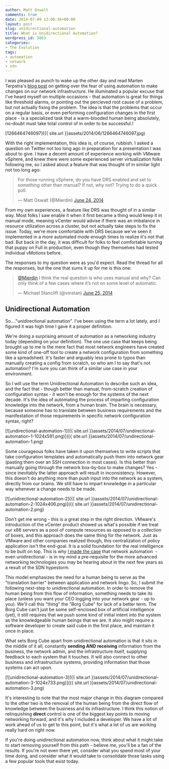 ```yaml
---
author: Matt Oswalt
comments: true
date: 2014-07-09 13:00:36+00:00
layout: post
slug: unidirectional-automation
title: What is Unidirectional Automation?
wordpress_id: 5863
categories:
- The Evolution
tags:
- automation
- network
- sdn
---
```


I was pleased as punch to wake up the other day and read Marten Terpstra's [blog post](http://www.plexxi.com/2014/06/network-autonomy-feedback-defined-networking/#sthash.e8n1TxLU.dpbs) on getting over the fear of using automation to make changes on our network infrastructure. He illuminated a popular excuse that I've heard myself on multiple occasions - that automation is great for things like threshold alarms, or pointing out the percieved root cause of a problem, but not actually fixing the problem. The idea is that the problems that occur on a regular basis, or even performing configuration changes in the first place - is a specialized task that a warm-blooded human being absolutely, no-doubt must take total control of in order to be successful.!

[1266464746097]({{ site.url }}assets/2014/06/1266464746097.jpg)

With the right implementation, this idea is, of course, rubbish. I asked a question on Twitter not too long ago in preparation for a presentation I was about to give. I have a decent amount of experience working with VMware vSphere, and knew there were some experienced server virtualization folks following me, so I asked about a feature that was thought of in similar light not too long ago:

<blockquote class="twitter-tweet" lang="en"><p lang="en" dir="ltr">For those running vSphere, do you have DRS enabled and set to something other than manual? If not, why not? Trying to do a quick poll.</p>&mdash; Matt Oswalt (@Mierdin) <a href="https://twitter.com/Mierdin/status/481571159855857665">June 24, 2014</a></blockquote>
<script async src="//platform.twitter.com/widgets.js" charset="utf-8"></script>

From my own experiences, a feature like DRS was thought of in a similar way. Most folks I saw enable it when it first became a thing would keep it in manual mode, meaning vCenter would advise if there was an imbalance in resource utilization across a cluster, but not actually take steps to fix the issue. Today, we're more comfortable with DRS because we've seen it implemented in a more automated mode enough times to realize it's not that bad. But back in the day, it was difficult for folks to feel comfortable turning that puppy on Full in production, even though they themselves had tested individual vMotions before.

The responses to my question were as you'd expect. Read the thread for all the responses, but the one that sums it up for me is this one:

<blockquote class="twitter-tweet" lang="en"><p lang="en" dir="ltr"><a href="https://twitter.com/Mierdin">@Mierdin</a> I think the real question is who uses manual and why? Can only think of a few cases where it’s not on some level of automatic.</p>&mdash; Michael Stanclift (@vmstan) <a href="https://twitter.com/vmstan/status/481588086418055169">June 25, 2014</a></blockquote>
<script async src="//platform.twitter.com/widgets.js" charset="utf-8"></script>

## Unidirectional Automation

So...."unidirectional automation". I've been using the term a lot lately, and I figured it was high time I gave it a proper definition.

We're doing a surprising amount of automation as a networking industry today (depending on your definition). The one use case that keeps being brought up to me is the mere fact that most network engineers have created some kind of one-off tool to create a network configuration from something like a spreadsheet. It's faster and arguably less prone to typos than manually creating a config from scratch, so who am I to say that's not automation? I'm sure you can think of a similar use case in your environment.

So I will use the term Unidirectional Automation to describe such an idea, and the fact that - though better than manual, from-scratch creation of configuration syntax - it won't be enough for the systems of the next decade. It's the idea of automating the process of imparting configuration knowledge into the network, from a human brain. The brain is necessary, because someone has to translate between business requirements and the manifestation of those requirements in specific network configuration syntax, right?

[![undirectional-automation-1]({{ site.url }}assets/2014/07/undirectional-automation-1-1024x591.png)]({{ site.url }}assets/2014/07/undirectional-automation-1.png)

Some courageous folks have taken it upon themselves to write scripts that take configuration templates and automatically push them into network gear (pasting them over an SSH connection in most cases). Is this better than manually going through the network box-by-box to make changes? Yes - since inevitably the latter approach will result in inconsistency. However, this doesn't do anything more than push input into the network as a system, directly from our brains. We still have to impart knowledge in a particular way whenever a change needs to be made.

[![unidirectional-automation-2]({{ site.url }}assets/2014/07/unidirectional-automation-2-1024x406.png)]({{ site.url }}assets/2014/07/unidirectional-automation-2.png)

Don't get me wrong - this is a great step in the right direction. VMware's introduction of the vCenter product showed us what's possible if we treat our x86 servers as a pool of compute resources as opposed to a collection of boxes, and this approach does the same thing for the network. Just as VMware and other companies realized though, this centralization of policy application isn't the end-goal. It is a solid foundation for the real intelligence to be built on top. This is why [I made the case](https://keepingitclassless.net/2014/06/network-automation-or-sdn/) that network automation  - even unidirectional - is in my mind a pre-requisite for the more advanced networking technologies you may be hearing about in the next few years as a result of the SDN hypestorm.

This model emphasizes the need for a human being to serve as the "translation barrier" between application and network lingo. So, I submit the following next-step to unidirectional automation. In order to remove the human being from this flow of information, something needs to take its place (unless you want your CEO logging into your network gear - up to you). We'll call this "thing" the "Borg Cube" for lack of a better term. The Borg Cube can't just be some self-enclosed box of artificial intelligence (yet), it still requires that we push some kind of initial intent into the system as the knowledgeable human beings that we are. It also might require a software developer to create said cube in the first place, and maintain it once in place.

What sets Borg Cube apart from unidirectional automation is that it sits in the middle of it all, constantly **sending AND receiving** information from the business, the network admin, and the infrastructure itself, supplying feedback to each system that it touches. It will also connect to other business and infrastructure systems, providing information that those systems can act upon.

[![unidirectional-automation-3]({{ site.url }}assets/2014/07/unidirectional-automation-3-1024x733.png)]({{ site.url }}assets/2014/07/unidirectional-automation-3.png)

It's interesting to note that the most major change in this diagram compared to the other two is the removal of the human being from the direct flow of knowledge between the business and its infrastructure. I think this notion of relinquishing **direct** control is one of the biggest key points to moving networking forward, and it's why I included a developer. We have a lot of work ahead of us to get to this point, but it's what a lot of us are working really hard on right now.

If you're doing unidirectional automation now, think about what it might take to start removing yourself from this path - believe me, you'll be a fan of the results. If you're not even there yet, consider what you spend most of your time doing, and consider what it would take to consolidate those tasks using a few popular tools that exist today.